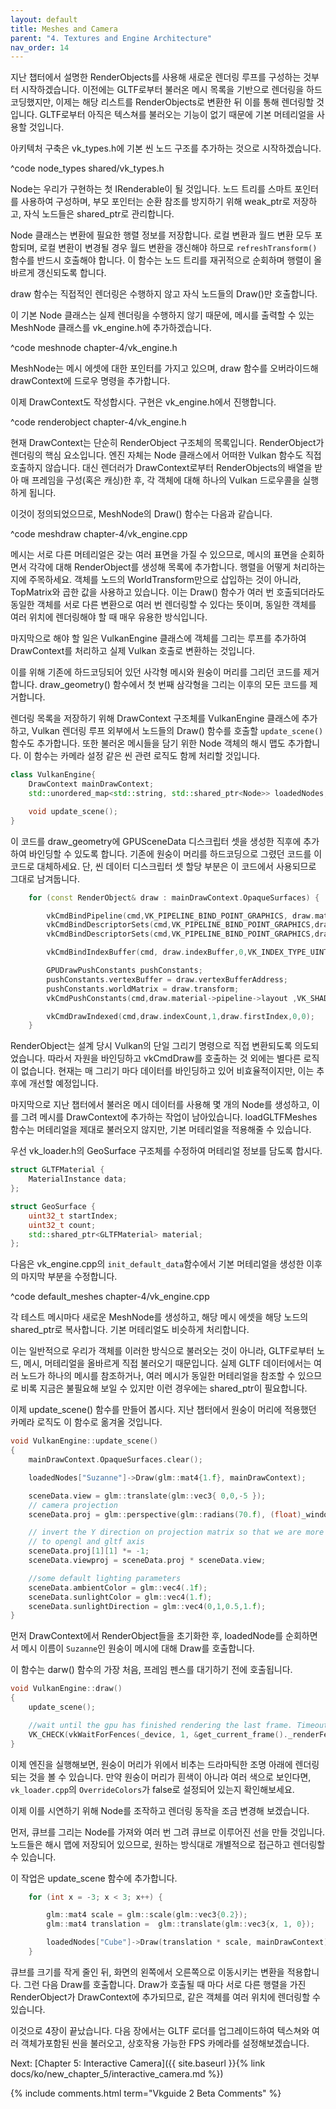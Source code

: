 ```yaml
---
layout: default
title: Meshes and Camera
parent: "4. Textures and Engine Architecture"
nav_order: 14
---
```


지난 챕터에서 설명한 RenderObjects를 사용해 새로운 렌더링 루프를 구성하는 것부터 시작하겠습니다. 이전에는 GLTF로부터 불러온 메시 목록을 기반으로 렌더링을 하드코딩했지만, 이제는 해당 리스트를 RenderObjects로 변환한 뒤 이를 통해 렌더링할 것입니다. GLTF로부터 아직은 텍스쳐를 불러오는 기능이 없기 때문에 기본 머테리얼을 사용할 것입니다.

아키텍처 구축은 vk_types.h에 기본 씬 노드 구조를 추가하는 것으로 시작하겠습니다.

^code node_types shared/vk_types.h

Node는 우리가 구현하는 첫 IRenderable이 될 것입니다. 노드 트리를 스마트 포인터를 사용하여 구성하며, 부모 포인터는 순환 참조를 방지하기 위해 weak_ptr로 저장하고, 자식 노드들은 shared_ptr로 관리합니다.

Node 클래스는 변환에 필요한 행렬 정보를 저장합니다. 로컬 변환과 월드 변환 모두 포함되며, 로컬 변환이 변경될 경우 월드 변환을 갱신해야 하므로 `refreshTransform()` 함수를 반드시 호출해야 합니다. 이 함수는 노드 트리를 재귀적으로 순회하며 행렬이 올바르게 갱신되도록 합니다.

draw 함수는 직접적인 렌더링은 수행하지 않고 자식 노드들의 Draw()만 호출합니다.

이 기본 Node 클래스는 실제 렌더링을 수행하지 않기 때문에, 메시를 출력할 수 있는 MeshNode 클래스를 vk_engine.h에 추가하겠습니다.

^code meshnode chapter-4/vk_engine.h

MeshNode는 메시 에셋에 대한 포인터를 가지고 있으며, draw 함수를 오버라이드해 drawContext에 드로우 명령을 추가합니다.

이제 DrawContext도 작성합시다. 구현은 vk_engine.h에서 진행합니다.

^code renderobject chapter-4/vk_engine.h

현재 DrawContext는 단순히 RenderObject 구조체의 목록입니다. RenderObject가 렌더링의 핵심 요소입니다. 엔진 자체는 Node 클래스에서 어떠한 Vulkan 함수도 직접 호출하지 않습니다. 대신 렌더러가 DrawContext로부터 RenderObjects의 배열을 받아 매 프레임을 구성(혹은 캐싱)한 후, 각 객체에 대해 하나의 Vulkan 드로우콜을 실행하게 됩니다.

이것이 정의되었으므로, MeshNode의 Draw() 함수는 다음과 같습니다.

^code meshdraw chapter-4/vk_engine.cpp

메시는 서로 다른 머테리얼은 갖는 여러 표면을 가질 수 있으므로, 메시의 표면을 순회하면서 각각에 대해 RenderObject를 생성해 목록에 추가합니다. 행렬을 어떻게 처리하는 지에 주목하세요. 객체를 노드의 WorldTransform만으로 삽입하는 것이 아니라, TopMatrix와 곱한 값을 사용하고 있습니다. 이는 Draw() 함수가 여러 번 호출되더라도 동일한 객체를 서로 다른 변환으로 여러 번 렌더링할 수 있다는 뜻이며, 동일한 객체를 여러 위치에 렌더링해야 할 때 매우 유용한 방식입니다.

마지막으로 해야 할 일은 VulkanEngine 클래스에 객체를 그리는 루프를 추가하여 DrawContext를 처리하고 실제 Vulkan 호출로 변환하는 것입니다.

이를 위해 기존에 하드코딩되어 있던 사각형 메시와 원숭이 머리를 그리던 코드를 제거합니다. draw_geometry() 함수에서 첫 번째 삼각형을 그리는 이후의 모든 코드를 제거합니다.

렌더링 목록을 저장하기 위해 DrawContext 구조체를 VulkanEngine 클래스에 추가하고, Vulkan 렌더링 루프 외부에서 노드들의 Draw() 함수를 호출할 `update_scene()` 함수도 추가합니다. 또한 불러온 메시들을 담기 위한 Node 객체의 해시 맵도 추가합니다. 이 함수는 카메라 설정 같은 씬 관련 로직도 함께 처리할 것입니다.

```cpp
class VulkanEngine{
    DrawContext mainDrawContext;
    std::unordered_map<std::string, std::shared_ptr<Node>> loadedNodes;

    void update_scene();
}
```

이 코드를 draw_geometry에 GPUSceneData 디스크립터 셋을 생성한 직후에 추가하여 바인딩할 수 있도록 합니다. 기존에 원숭이 머리를 하드코딩으로 그렸던 코드를 이 코드로 대체하세요. 단, 씬 데이터 디스크립터 셋 할당 부분은 이 코드에서 사용되므로 그대로 남겨둡니다.

```cpp
	for (const RenderObject& draw : mainDrawContext.OpaqueSurfaces) {

		vkCmdBindPipeline(cmd,VK_PIPELINE_BIND_POINT_GRAPHICS, draw.material->pipeline->pipeline);
		vkCmdBindDescriptorSets(cmd,VK_PIPELINE_BIND_POINT_GRAPHICS,draw.material->pipeline->layout, 0,1, &globalDescriptor,0,nullptr );
		vkCmdBindDescriptorSets(cmd,VK_PIPELINE_BIND_POINT_GRAPHICS,draw.material->pipeline->layout, 1,1, &draw.material->materialSet,0,nullptr );

		vkCmdBindIndexBuffer(cmd, draw.indexBuffer,0,VK_INDEX_TYPE_UINT32);

		GPUDrawPushConstants pushConstants;
		pushConstants.vertexBuffer = draw.vertexBufferAddress;
		pushConstants.worldMatrix = draw.transform;
		vkCmdPushConstants(cmd,draw.material->pipeline->layout ,VK_SHADER_STAGE_VERTEX_BIT,0, sizeof(GPUDrawPushConstants), &pushConstants);

		vkCmdDrawIndexed(cmd,draw.indexCount,1,draw.firstIndex,0,0);
	}
```

RenderObject는 설계 당시 Vulkan의 단일 그리기 명령으로 직접 변환되도록 의도되었습니다. 따라서 자원을 바인딩하고 vkCmdDraw를 호출하는 것 외에는 별다른 로직이 없습니다. 현재는 매 그리기 마다 데이터를 바인딩하고 있어 비효율적이지만, 이는 추후에 개선할 예정입니다.

마지막으로 지난 챕터에서 불러온 메시 데이터를 사용해 몇 개의 Node를 생성하고, 이를 그려 메시를 DrawContext에 추가하는 작업이 남아있습니다. loadGLTFMeshes 함수는 머테리얼을 제대로 불러오지 않지만, 기본 머테리얼을 적용해줄 수 있습니다.

우선 vk_loader.h의 GeoSurface 구조체를 수정하여 머테리얼 정보를 담도록 합시다.

```cpp
struct GLTFMaterial {
	MaterialInstance data;
};

struct GeoSurface {
	uint32_t startIndex;
	uint32_t count;
	std::shared_ptr<GLTFMaterial> material;
};
```

다음은 vk_engine.cpp의 `init_default_data`함수에서 기본 머테리얼을 생성한 이후의 마지막 부분을 수정합니다.

^code default_meshes chapter-4/vk_engine.cpp

각 테스트 메시마다 새로운 MeshNode를 생성하고, 해당 메시 에셋을 해당 노드의 shared_ptr로 복사합니다. 기본 머테리얼도 비슷하게 처리합니다.

이는 일반적으로 우리가 객체를 이러한 방식으로 불러오는 것이 아니라, GLTF로부터 노드, 메시, 머테리얼을 올바르게 직접 불러오기 때문입니다. 실제 GLTF 데이터에서는 여러 노드가 하나의 메시를 참조하거나, 여러 메시가 동일한 머테리얼을 참조할 수 있으므로 비록 지금은 불필요해 보일 수 있지만 이런 경우에는 shared_ptr이 필요합니다.

이제 update_scene() 함수를 만들어 봅시다. 지난 챕터에서 원숭이 머리에 적용했던 카메라 로직도 이 함수로 옮겨올 것입니다.

```cpp
void VulkanEngine::update_scene()
{
	mainDrawContext.OpaqueSurfaces.clear();

	loadedNodes["Suzanne"]->Draw(glm::mat4{1.f}, mainDrawContext);	

	sceneData.view = glm::translate(glm::vec3{ 0,0,-5 });
	// camera projection
	sceneData.proj = glm::perspective(glm::radians(70.f), (float)_windowExtent.width / (float)_windowExtent.height, 10000.f, 0.1f);

	// invert the Y direction on projection matrix so that we are more similar
	// to opengl and gltf axis
	sceneData.proj[1][1] *= -1;
	sceneData.viewproj = sceneData.proj * sceneData.view;

	//some default lighting parameters
	sceneData.ambientColor = glm::vec4(.1f);
	sceneData.sunlightColor = glm::vec4(1.f);
	sceneData.sunlightDirection = glm::vec4(0,1,0.5,1.f);
}
```

먼저 DrawContext에서 RenderObject들을 초기화한 후, loadedNode를 순회하면서 메시 이름이 `Suzanne`인 원숭이 메시에 대해 Draw를 호출합니다.

이 함수는 darw() 함수의 가장 처음, 프레임 펜스를 대기하기 전에 호출됩니다.

```cpp
void VulkanEngine::draw()
{
	update_scene();

	//wait until the gpu has finished rendering the last frame. Timeout of 1 second
	VK_CHECK(vkWaitForFences(_device, 1, &get_current_frame()._renderFence, true, 1000000000));
}
```

이제 엔진을 실행해보면, 원숭이 머리가 위에서 비추는 드라마틱한 조명 아래에 렌더링 되는 것을 볼 수 있습니다. 만약 원숭이 머리가 흰색이 아니라 여러 색으로 보인다면, `vk_loader.cpp`의 `OverrideColors`가 false로 설정되어 있는지 확인해보세요.

이제 이를 시연하기 위해 Node를 조작하고 렌더링 동작을 조금 변경해 보겠습니다.

먼저, 큐브를 그리는 Node를 가져와 여러 번 그려 큐브로 이루어진 선을 만들 것입니다. 노드들은 해시 맵에 저장되어 있으므로, 원하는 방식대로 개별적으로 접근하고 렌더링할 수 있습니다.

이 작업은 update_scene 함수에 추가합니다.
```cpp
	for (int x = -3; x < 3; x++) {

		glm::mat4 scale = glm::scale(glm::vec3{0.2});
		glm::mat4 translation =  glm::translate(glm::vec3{x, 1, 0});

		loadedNodes["Cube"]->Draw(translation * scale, mainDrawContext);
	}
```

큐브를 크기를 작게 줄인 뒤, 화면의 왼쪽에서 오른쪽으로 이동시키는 변환을 적용합니다. 그런 다음 Draw를 호출합니다. Draw가 호출될 때 마다 서로 다른 행렬을 가진 RenderObject가 DrawContext에 추가되므로, 같은 객체를 여러 위치에 렌더링할 수 있습니다.

이것으로 4장이 끝났습니다. 다음 장에서는 GLTF 로더를 업그레이드하여 텍스쳐와 여러 객체가포함된 씬을 불러오고, 상호작용 가능한 FPS 카메라를 설정해보겠습니다.

Next: [Chapter 5: Interactive Camera]({{ site.baseurl }}{% link docs/ko/new_chapter_5/interactive_camera.md %})


{% include comments.html term="Vkguide 2 Beta Comments" %}